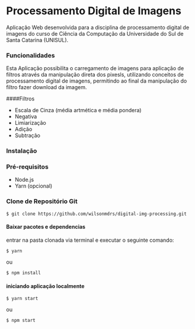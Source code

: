 # Processamento Digital de Imagens

Aplicação Web desenvolvida para a disciplina de processamento digital de imagens do curso de Ciência da Computação da Universidade do Sul de Santa Catarina (UNISUL).

### Funcionalidades

Esta Aplicação possibilita o carregamento de imagens para aplicação
de filtros através da manipulação direta dos pixesls, utilizando conceitos
de processamento digital de imagens, permitindo ao final da manipulação do filtro
fazer download da imagem.

####Filtros
 - Escala de Cinza (média artmética e média pondera)
 - Negativa
 - Limiarização
 - Adição
 - Subtração

### Instalação

### Pré-requisitos
* Node.js
* Yarn (opcional)

### Clone de Repositório Git
    $ git clone https://github.com/wilsonmdrs/digital-img-processing.git

#### Baixar pacotes e dependencias
entrar na pasta clonada via terminal e executar o seguinte comando:

    $ yarn
    
ou 

    $ npm install
    
#### iniciando aplicação localmente
    $ yarn start
ou

    $ npm start